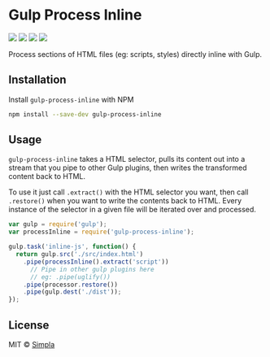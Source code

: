 # Gulp Process Inline
[![][npm-badge]][npm-url] [![][travis-badge]][travis-url] [![][npmdeps-badge]][npmdeps-url] [![][npmdevdeps-badge]][npmdevdeps-url]

Process sections of HTML files (eg: scripts, styles) directly inline with Gulp.

## Installation
Install `gulp-process-inline` with NPM
```bash
npm install --save-dev gulp-process-inline
```

## Usage
`gulp-process-inline` takes a HTML selector, pulls its content out into a stream that you pipe to other Gulp plugins, then writes the transformed content back to HTML.

To use it just call `.extract()` with the HTML selector you want, then call `.restore()` when you want to write the contents back to HTML. Every instance of the selector in a given file will be iterated over and processed.

```js
var gulp = require('gulp');
var processInline = require('gulp-process-inline');

gulp.task('inline-js', function() {
  return gulp.src('./src/index.html')
    .pipe(processInline().extract('script'))
      // Pipe in other gulp plugins here
      // eg: .pipe(uglify())
    .pipe(processor.restore())
    .pipe(gulp.dest('./dist'));
});
```

## License

MIT © [Simpla](https://simpla.io)


[npm-badge]: https://img.shields.io/npm/v/gulp-process-inline.svg
[npm-url]: https://npmjs.org/package/gulp-process-inline
[travis-badge]: https://img.shields.io/travis/simplaio/gulp-process-inline.svg
[travis-url]: https://travis-ci.org/simplaio/gulp-process-inline
[npmdeps-badge]: https://img.shields.io/david/simplaio/gulp-process-inline.svg
[npmdeps-url]: https://david-dm.org/simplaio/gulp-process-inline
[npmdevdeps-badge]: https://img.shields.io/david/dev/simplaio/gulp-process-inline.svg?theme=shields.io
[npmdevdeps-url]: https://david-dm.org/simplaio/gulp-process-inline#info=devDependencies
